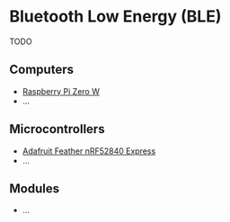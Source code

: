 # Bluetooth Low Energy (BLE)
TODO

## Computers
- [Raspberry Pi Zero W](../../Computers/Raspberry_Pi_Zero_W.md)
- ...

## Microcontrollers
- [Adafruit Feather nRF52840 Express](../../Microcontrollers/Adafruit_Feather_nRF52840_Express.md)
- ...

## Modules
- ...
